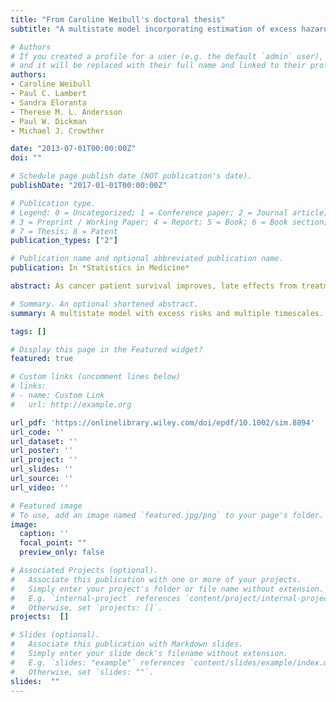 ```yaml
---
title: "From Caroline Weibull's doctoral thesis"
subtitle: "A multistate model incorporating estimation of excess hazards and multiple time scales"

# Authors
# If you created a profile for a user (e.g. the default `admin` user), write the username (folder name) here 
# and it will be replaced with their full name and linked to their profile.
authors:
- Caroline Weibull
- Paul C. Lambert
- Sandra Eloranta
- Therese M. L. Andersson
- Paul W. Dickman
- Michael J. Crowther

date: "2013-07-01T00:00:00Z"
doi: ""

# Schedule page publish date (NOT publication's date).
publishDate: "2017-01-01T00:00:00Z"

# Publication type.
# Legend: 0 = Uncategorized; 1 = Conference paper; 2 = Journal article;
# 3 = Preprint / Working Paper; 4 = Report; 5 = Book; 6 = Book section;
# 7 = Thesis; 8 = Patent
publication_types: ["2"]

# Publication name and optional abbreviated publication name.
publication: In *Statistics in Medicine*

abstract: As cancer patient survival improves, late effects from treatment are becoming the next clinical challenge. Chemotherapy and radiotherapy, for example, potentially increase the risk of both morbidity and mortality from second malignancies and cardiovascular disease. To provide clinically relevant population-level measures of late effects, it is of importance to (1) simultaneously estimate the risks of both morbidity and mortality, (2) partition these risks into the component expected in the absence of cancer and the component due to the cancer and its treatment, and (3) incorporate the multiple time scales of attained age, calendar time, and time since diagnosis. Multistate models provide a framework for simultaneously studying morbidity and mortality, but do not solve the problem of partitioning the risks. However, this partitioning can be achieved by applying a relative survival framework, allowing us to directly quantify the excess risk. This article proposes a combination of these two frameworks, providing one approach to address (1) to (3). Using recently developed methods in multistate modeling, we incorporate estimation of excess hazards into a multistate model. Both intermediate and absorbing state risks can be partitioned and different transitions are allowed to have different and/or multiple time scales. We illustrate our approach using data on Hodgkin lymphoma patients and excess risk of diseases of the circulatory system, and provide user-friendly Stata software with accompanying example code.

# Summary. An optional shortened abstract.
summary: A multistate model with excess risks and multiple timescales.

tags: []

# Display this page in the Featured widget?
featured: true

# Custom links (uncomment lines below)
# links:
# - name: Custom Link
#   url: http://example.org

url_pdf: 'https://onlinelibrary.wiley.com/doi/epdf/10.1002/sim.8894'
url_code: ''
url_dataset: ''
url_poster: ''
url_project: ''
url_slides: ''
url_source: ''
url_video: ''

# Featured image
# To use, add an image named `featured.jpg/png` to your page's folder. 
image:
  caption: ''
  focal_point: ""
  preview_only: false

# Associated Projects (optional).
#   Associate this publication with one or more of your projects.
#   Simply enter your project's folder or file name without extension.
#   E.g. `internal-project` references `content/project/internal-project/index.md`.
#   Otherwise, set `projects: []`.
projects:  []

# Slides (optional).
#   Associate this publication with Markdown slides.
#   Simply enter your slide deck's filename without extension.
#   E.g. `slides: "example"` references `content/slides/example/index.md`.
#   Otherwise, set `slides: ""`.
slides:  ""
---
```

